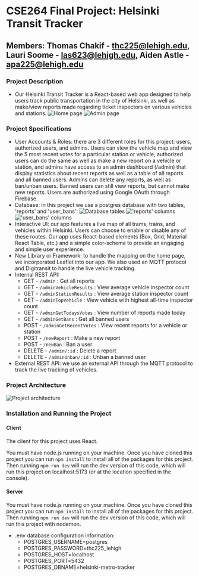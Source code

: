 # CSE264 Final Project: Helsinki Transit Tracker
## Members: Thomas Chakif - thc225@lehigh.edu, Lauri Soome - las623@lehigh.edu, Aiden Astle - apa225@lehigh.edu

### Project Description
* Our Helsinki Transit Tracker is a React-based web app designed to help users track public transportation in the city of Helsinki, as well as make/view reports made regarding ticket inspectors on various vehicles and stations. 
![Home page](https://github.com/cse264/finalproject-fullstack-ThomasChakif/blob/main/img/htt-homepage.png)
![Admin page](https://github.com/cse264/finalproject-fullstack-ThomasChakif/blob/main/img/htt-admin.png)

### Project Specifications
* User Accounts & Roles: there are 3 different roles for this project: users, authorized users, and admins. Users can view the vehicle map and view the 5 most recent votes for a particular station or vehicle, authorized users can do the same as well as make a new report on a vehicle or station, and admins have access to an admin dashboard (/admin) that display statistics about recent reports as well as a table of all reports and all banned users. Admins can delete any reports, as well as ban/unban users. Banned users can still view reports, but cannot make new reports. Users are authorized using Google OAuth through Firebase.
* Database: in this project we use a postgres database with two tables, 'reports' and 'user_bans':
![Database tables](https://github.com/cse264/finalproject-fullstack-ThomasChakif/blob/main/img/tables.png)
!['reports' columns](https://github.com/cse264/finalproject-fullstack-ThomasChakif/blob/main/img/reports.png)
!['user_bans' columns](https://github.com/cse264/finalproject-fullstack-ThomasChakif/blob/main/img/bans.png)
* Interactive UI: our app features a live map of all trams, trains, and vehicles within Helsinki. Users can choose to enable or disable any of these routes. Our app uses React-based elements (Box, Grid, Material React Table, etc.) and a simple color-scheme to provide an engaging and simple user experience. 
* New Library or Framework: to handle the mapping on the home page, we incorporated Leaflet into our app. We also used an MQTT protocol and Digitransit to handle the live vehicle tracking.
* Internal REST API:
  * GET - `/admin` : Get all reports
  * GET - `/adminVehicleResults` : View average vehicle inspector count
  * GET - `/adminStationResults` : View average station inspector count
  * GET - `/adminTopVehicle` : View vehicle with highest all-time inspector count
  * GET - `/adminGetTodaysVotes` : View number of reports made today
  * GET - `/adminGetBans` : Get all banned users
  * POST - `/adminGetRecentVotes` : View recent reports for a vehicle or station
  * POST - `/newReport` : Make a new report
  * POST - `/newBan` : Ban a user
  * DELETE - `/admin/:id` : Delete a report
  * DELETE - `/adminUnban/:id` : Unban a banned user
* External REST API: we use an external API through the MQTT protocol to track the live tracking of vehicles.

### Project Architecture
![Project architecture](https://github.com/cse264/finalproject-fullstack-ThomasChakif/blob/main/img/architecture.png)

### Installation and Running the Project

#### Client
The client for this project uses React.

You must have node.js running on your machine. Once you have cloned this project you can run `npm install` to install all of the packages for this project. Then running `npm run dev` will run the dev version of this code, which will run this project on localhost:5173 (or at the location specified in the console).

#### Server
You must have node.js running on your machine. Once you have cloned this project you can run `npm install` to install all of the packages for this project. Then running `npm run dev` will run the dev version of this code, which will run this project with nodemon. 

* .env database configuration information:
  * POSTGRES_USERNAME=postgres
  * POSTGRES_PASSWORD=thc225_lehigh
  * POSTGRES_HOST=localhost
  * POSTGRES_PORT=5432
  * POSTGRES_DBNAME=helsinki-metro-tracker